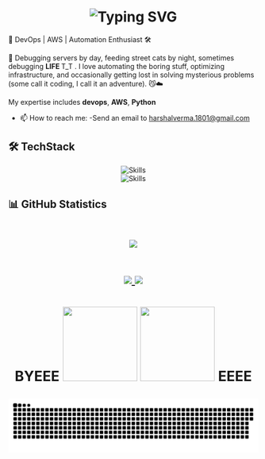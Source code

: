 <!-- Animated Header -->
<h1 align="center">
  <img src="https://readme-typing-svg.herokuapp.com?font=Workbench&size=25&letterSpacing=0.3rem&duration=4000&pause=500&center=true&vCenter=true&width=700&lines=Hi+There+%F0%9F%91%8B;I'm+Harshal;Computer+Science+undergrad+at+BIT+MESRA" alt="Typing SVG" />
</h1



🚀 DevOps | AWS | Automation Enthusiast 🛠️
  
🐾 Debugging servers by day, feeding street cats by night, sometimes debugging  <b> LIFE </b>   T_T . I love automating the boring stuff, optimizing infrastructure, and occasionally getting lost in solving mysterious problems (some call it coding, I call it an adventure). 😼☁️
  
  My expertise includes <b>devops</b>, <b>AWS</b>, <b>Python</b>
</p>

- 📫 How to reach me: 
  -Send an email to harshalverma.1801@gmail.com


## 🛠️ TechStack

<div align="center">
  <img src="https://skillicons.dev/icons?i=python,go,c,cpp,html,css,opencv,figma&theme=dark" alt="Skills"><br>
  <img src="https://skillicons.dev/icons?i=aws,docker,bash,kubernetes,mysql,git,linux,jenkins,terraform&theme=dark" alt="Skills"><br>
  
</div>


## 📊 GitHub Statistics
<h1 align=center>

<a href="https://github.com/anuraghazra/github-readme-stats">
  <img height=160 align="center" src="https://github-profile-summary-cards.vercel.app/api/cards/profile-details?username=Harshal1803&theme=codeSTACKr" />
</a>
</h1>
<h1 align=center>
<a href="https://github.com/anuraghazra/github-readme-stats">
  <img height=160 align="center" src="https://github-readme-stats.vercel.app/api?username=Harshal1803&theme=codeSTACKr&show_icons=true&hide_border=true&count_private=true" />
</a>
<a href="https://github.com/anuraghazra/convoychat">
  <img height=160 align="center" src="https://github-readme-stats.vercel.app/api/top-langs/?username=Harshal1803&theme=codeSTACKr&show_icons=true&hide_border=true&layout=compact" />
</a>
</h1>


<h1 align =center>
  BYEEE
<img src="https://github.com/user-attachments/assets/7be1db16-2f0d-4dc2-9040-462ad154838a" width="150" height ="150">
<img src="https://github.com/user-attachments/assets/80e36937-0ed7-45ab-a30c-f8898b4782fc" width ="150" height ="150"> 
  EEEE 
<div align="center"> 
  
  ![snake gif](https://github.com/Harshal1803/Harshal1803/blob/output/github-snake-dark.svg)
</div>
  










